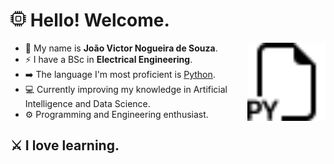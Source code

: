 <h1><img src="cpu.svg" width="25" alt="cpu"/> Hello! Welcome.</h1>

<img align="right" width="125" src="filetype-py.svg">

<div>
<ul>
<li> 🎹 My name is <strong>João Victor Nogueira de Souza</strong>.</li>
<li> ⚡ I have a BSc in <strong>Electrical Engineering</strong>.</li>
<li> ➡️ The language I'm most proficient is <u>Python</u>.</li>
<li> 💻 Currently improving my knowledge in Artificial Intelligence and Data Science.</li>
<li> ⚙️ Programming and Engineering enthusiast. </li>
</ul>
</div>

<h2>⚔️ I love learning.</h2>

<!--
**joaovicnog/joaovicnog** is a ✨ _special_ ✨ repository because its `README.md` (this file) appears on your GitHub profile.

Here are some ideas to get you started:

- 🔭 I’m currently working on ...
- 🌱 I’m currently learning ...
- 👯 I’m looking to collaborate on ...
- 🤔 I’m looking for help with ...
- 💬 Ask me about ...
- 📫 How to reach me: ...
- 😄 Pronouns: ...
- ⚡ Fun fact: ...
-->
